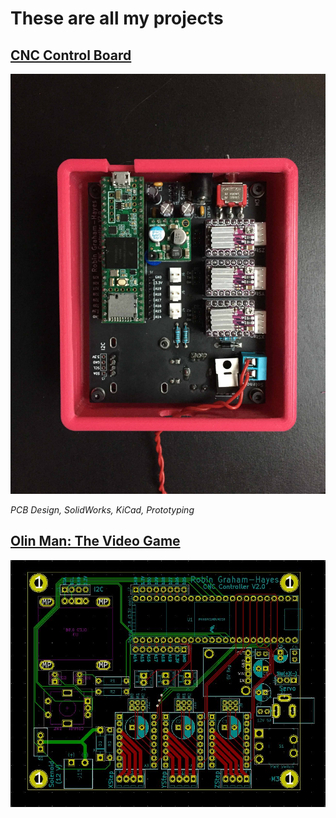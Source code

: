 # These are all my projects



## [CNC Control Board](./CNC_Board.md)
![alt](./media/CNC/CNC_Board.jpg)

*PCB Design, SolidWorks, KiCad, Prototyping*





## [Olin Man: The Video Game](./CNC_Board.md)

![alt](./media/CNC/CNC_PCB_layer12.jpg)